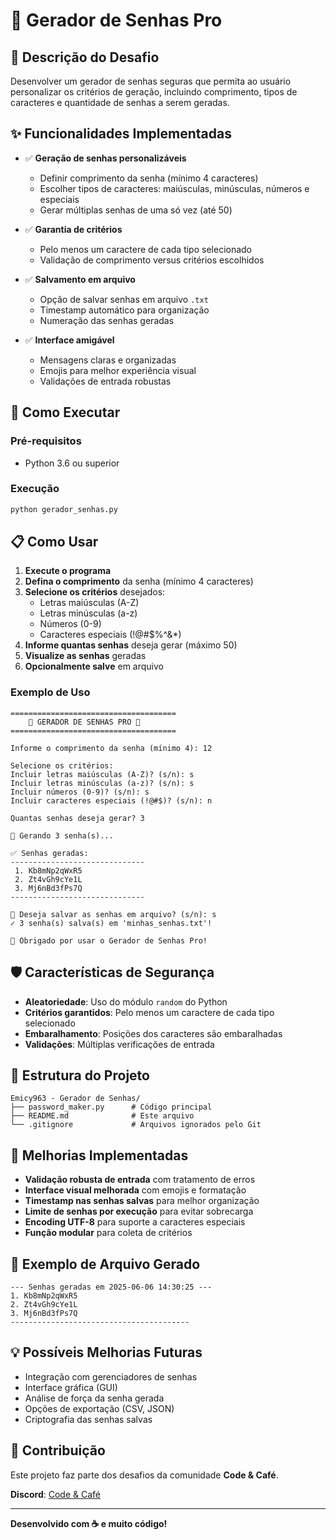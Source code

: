 # 🔐 Gerador de Senhas Pro

## 📝 Descrição do Desafio

Desenvolver um gerador de senhas seguras que permita ao usuário personalizar os critérios de geração, incluindo comprimento, tipos de caracteres e quantidade de senhas a serem geradas.

## ✨ Funcionalidades Implementadas

- ✅ **Geração de senhas personalizáveis**
  - Definir comprimento da senha (mínimo 4 caracteres)
  - Escolher tipos de caracteres: maiúsculas, minúsculas, números e especiais
  - Gerar múltiplas senhas de uma só vez (até 50)

- ✅ **Garantia de critérios**
  - Pelo menos um caractere de cada tipo selecionado
  - Validação de comprimento versus critérios escolhidos

- ✅ **Salvamento em arquivo**
  - Opção de salvar senhas em arquivo `.txt`
  - Timestamp automático para organização
  - Numeração das senhas geradas

- ✅ **Interface amigável**
  - Mensagens claras e organizadas
  - Emojis para melhor experiência visual
  - Validações de entrada robustas

## 🚀 Como Executar

### Pré-requisitos

- Python 3.6 ou superior

### Execução

```bash
python gerador_senhas.py
```

## 📋 Como Usar

1. **Execute o programa**
2. **Defina o comprimento** da senha (mínimo 4 caracteres)
3. **Selecione os critérios** desejados:
   - Letras maiúsculas (A-Z)
   - Letras minúsculas (a-z)
   - Números (0-9)
   - Caracteres especiais (!@#$%^&*)
4. **Informe quantas senhas** deseja gerar (máximo 50)
5. **Visualize as senhas** geradas
6. **Opcionalmente salve** em arquivo

### Exemplo de Uso

```
=====================================
    🔐 GERADOR DE SENHAS PRO 🔐
=====================================

Informe o comprimento da senha (mínimo 4): 12

Selecione os critérios:
Incluir letras maiúsculas (A-Z)? (s/n): s
Incluir letras minúsculas (a-z)? (s/n): s
Incluir números (0-9)? (s/n): s
Incluir caracteres especiais (!@#$)? (s/n): n

Quantas senhas deseja gerar? 3

🔄 Gerando 3 senha(s)...

✅ Senhas geradas:
------------------------------
 1. Kb8mNp2qWxR5
 2. Zt4vGh9cYe1L
 3. Mj6nBd3fPs7Q
------------------------------

💾 Deseja salvar as senhas em arquivo? (s/n): s
✓ 3 senha(s) salva(s) em 'minhas_senhas.txt'!

👋 Obrigado por usar o Gerador de Senhas Pro!
```

## 🛡️ Características de Segurança

- **Aleatoriedade**: Uso do módulo `random` do Python
- **Critérios garantidos**: Pelo menos um caractere de cada tipo selecionado
- **Embaralhamento**: Posições dos caracteres são embaralhadas
- **Validações**: Múltiplas verificações de entrada

## 📁 Estrutura do Projeto

```
Emicy963 - Gerador de Senhas/
├── password_maker.py      # Código principal
├── README.md              # Este arquivo
└── .gitignore             # Arquivos ignorados pelo Git
```

## 🔧 Melhorias Implementadas

- **Validação robusta de entrada** com tratamento de erros
- **Interface visual melhorada** com emojis e formatação
- **Timestamp nas senhas salvas** para melhor organização
- **Limite de senhas por execução** para evitar sobrecarga
- **Encoding UTF-8** para suporte a caracteres especiais
- **Função modular** para coleta de critérios

## 🧪 Exemplo de Arquivo Gerado

```
--- Senhas geradas em 2025-06-06 14:30:25 ---
1. Kb8mNp2qWxR5
2. Zt4vGh9cYe1L
3. Mj6nBd3fPs7Q
----------------------------------------
```

## 💡 Possíveis Melhorias Futuras

- Integração com gerenciadores de senhas
- Interface gráfica (GUI)
- Análise de força da senha gerada
- Opções de exportação (CSV, JSON)
- Criptografia das senhas salvas

## 🤝 Contribuição

Este projeto faz parte dos desafios da comunidade **Code & Café**. 

**Discord**: [Code & Café](https://discord.com/invite/2SQVTdjmEW)

---

**Desenvolvido com ☕ e muito código!**

